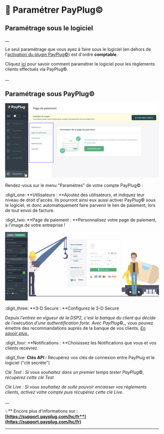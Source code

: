 # 📎 Paramétrer PayPlug©

## Paramétrage sous le logiciel

__

Le seul paramétrage que vous ayez à faire sous le logiciel (en dehors de l'[activation du plugin PayPlug©](activer-payplug-c.md#lier-payplug-c-a-votre-compte-entreprise)) est d'ordre **comptable**.

Cliquez [ici](payplug-c-comptabilite.md) pour savoir comment paramétrer le logiciel pour les règlements clients effectués via PayPlug©.

__

## Paramétrage sous PayPlug©



![](<../../.gitbook/assets/Screenshot (248).png>)

Rendez-vous sur le menu "Paramètres" de votre compte PayPlug© :&#x20;

:digit\_one: **Utilisateurs : **Ajoutez des utilisateurs, et indiquez leur niveau de droit d'accès. Ils pourront ainsi eux aussi activer PayPlug© sous le logiciel, et donc automatiquement faire parvenir le lien de paiement, lors de tout envoi de facture.

:digit\_two: **Page de paiement : **Personnalisez votre page de paiement, à l'image de votre entreprise !

![](<../../.gitbook/assets/Screenshot (249).png>)

:digit\_three: **3-D Secure : **Configurez le 3-D Secure

_Depuis l'entrée en vigueur de la DSP2, c'est la banque du client qui décide de l’exécution d'une authentification forte. Avec PayPlug_©_, vous pouvez émettre des recommandations auprès de la banque de vos clients. _[_En savoir plus_](https://support.payplug.com/hc/fr/articles/360032122071)__

:digit\_four: **Notifications : **Choisissez les Notifications que vous et vos clients recevrez.

:digit\_five: **Clés API :** Récupérez vos clés de connexion entre PayPlug et le logiciel ("clé secrète")&#x20;

_Clé Test : Si vous souhaitez dans un premier temps tester PayPlug_©_, récupérez cette clé Test_

_Clé Live : Si vous souhaitez de suite pouvoir encaisser vos règlements clients, activez votre compte puis récupérez cette clé Live._

__

:bulb:** Encore plus d'informations sur : **[**https://support.payplug.com/hc/fr**](https://support.payplug.com/hc/fr)****

****
